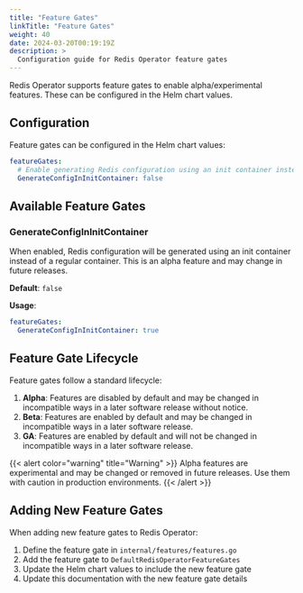 ```yaml
---
title: "Feature Gates"
linkTitle: "Feature Gates"
weight: 40
date: 2024-03-20T00:19:19Z
description: >
  Configuration guide for Redis Operator feature gates
---
```


Redis Operator supports feature gates to enable alpha/experimental features. These can be configured in the Helm chart values.

## Configuration

Feature gates can be configured in the Helm chart values:

```yaml
featureGates:
  # Enable generating Redis configuration using an init container instead of a regular container
  GenerateConfigInInitContainer: false
```

## Available Feature Gates

### GenerateConfigInInitContainer

When enabled, Redis configuration will be generated using an init container instead of a regular container. This is an alpha feature and may change in future releases.

**Default**: `false`

**Usage**:
```yaml
featureGates:
  GenerateConfigInInitContainer: true
```

## Feature Gate Lifecycle

Feature gates follow a standard lifecycle:

1. **Alpha**: Features are disabled by default and may be changed in incompatible ways in a later software release without notice.
2. **Beta**: Features are enabled by default and may be changed in incompatible ways in a later software release.
3. **GA**: Features are enabled by default and will not be changed in incompatible ways in a later software release.

{{< alert color="warning" title="Warning" >}}
Alpha features are experimental and may be changed or removed in future releases. Use them with caution in production environments.
{{< /alert >}}

## Adding New Feature Gates

When adding new feature gates to Redis Operator:

1. Define the feature gate in `internal/features/features.go`
2. Add the feature gate to `DefaultRedisOperatorFeatureGates`
3. Update the Helm chart values to include the new feature gate
4. Update this documentation with the new feature gate details